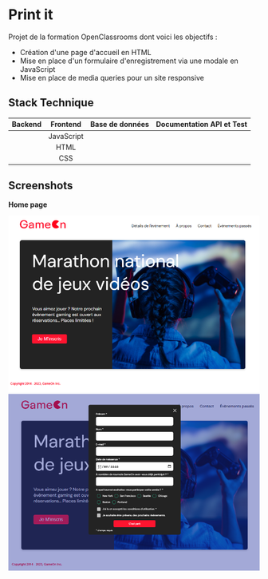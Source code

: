 # Print it

Projet de la formation OpenClassrooms dont voici les objectifs :

- Création d'une page d'accueil en HTML
- Mise en place d'un formulaire d'enregistrement via une modale en JavaScript
- Mise en place de media queries pour un site responsive

## Stack Technique

|  Backend   | Frontend | Base de données | Documentation API et Test |
|:----------:|:--------:|:---------------:|:-------------------------:|
|    |   JavaScript    |       |                  |
|  |    HTML   |                 |                   |
|  |    CSS  |               |                     |


## Screenshots

**Home page**

![GameOn home page](https://github.com/Yelhie/GameOn/blob/main/screenshots/gameon_240201.png)
![GameOn Formulaire](https://github.com/Yelhie/GameOn/blob/main/screenshots/gameon_240202.png)

